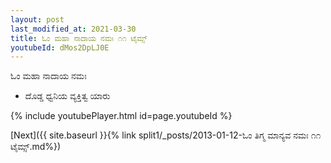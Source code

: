 ```yaml
---
layout: post
last_modified_at: 2021-03-30
title: ಓಂ ಮಹಾ ನಾದಾಯ ನಮಃ ೧೧ ಟೈಮ್ಸ್
youtubeId: dMos2DpLJ0E
---
```

 
 
 ಓಂ ಮಹಾ ನಾದಾಯ ನಮಃ  
 
 -  ದೊಡ್ಡ ಧ್ವನಿಯ ವ್ಯಕ್ತಿತ್ವ ಯಾರು 
 
  
 
  
 
 
 
 
 
 


{% include youtubePlayer.html id=page.youtubeId %}
 
[Next]({{ site.baseurl }}{% link  split1/_posts/2013-01-12-ಓಂ ತಿಗ್ಮ ಮಾನ್ಯವ ನಮಃ ೧೧ ಟೈಮ್ಸ್.md%})
 
